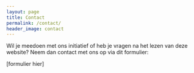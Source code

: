 ```yaml
---
layout: page
title: Contact
permalink: /contact/
header_image: contact
---
```


Wil je meedoen met ons initiatief of heb je vragen na het lezen van deze website? Neem dan contact met ons op via dit formulier:

[formulier hier]
